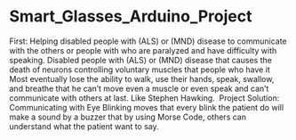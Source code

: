 # Smart_Glasses_Arduino_Project
First: Helping disabled people with (ALS) or (MND) disease to communicate with the others or people with who are paralyzed and have difficulty with speaking.
Disabled people with (ALS) or (MND) disease that causes the death of neurons controlling voluntary muscles that people who have it Most eventually lose the ability to walk, use their hands, speak, swallow, and breathe that he can’t move even a muscle or even speak and can’t communicate with others at last.
    Like Stephen Hawking.
 Project Solution: Communicating with Eye Blinking moves that every blink the patient do will make a sound by a buzzer that by using Morse Code, others can understand what the patient want to say.
